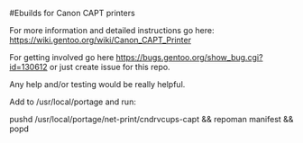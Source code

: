 #Ebuilds for Canon CAPT printers

For more information and detailed instructions go here:  
https://wiki.gentoo.org/wiki/Canon_CAPT_Printer

For getting involved go here https://bugs.gentoo.org/show_bug.cgi?id=130612 or just create issue for this repo.

Any help and/or testing would be really helpful.

Add to /usr/local/portage and run:

pushd /usr/local/portage/net-print/cndrvcups-capt && repoman manifest && popd
